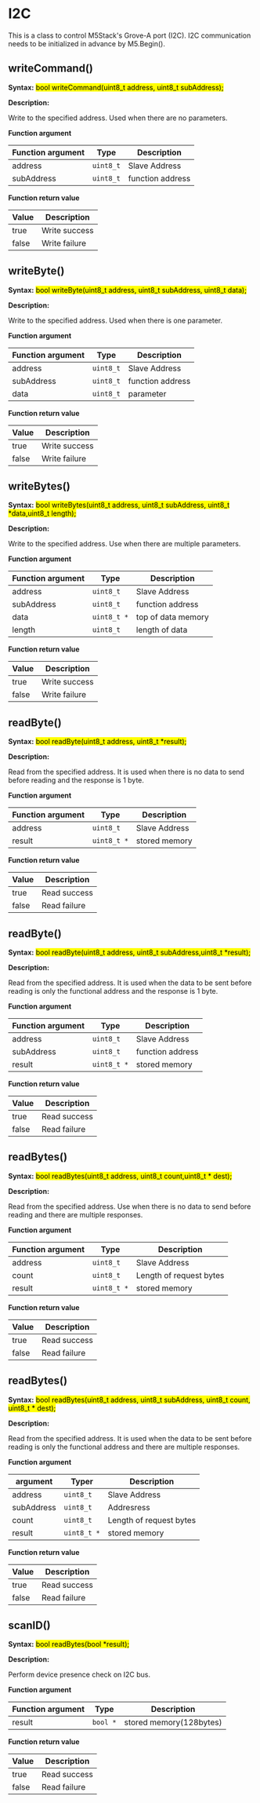 # I2C

This is a class to control M5Stack's Grove-A port (I2C).
I2C communication needs to be initialized in advance by M5.Begin().

## writeCommand()

**Syntax:**
<mark>bool writeCommand(uint8_t address, uint8_t subAddress);</mark>

**Description:**

Write to the specified address.
Used when there are no parameters.

**Function argument**

| Function argument |Type |Description |
| --- | --- | --- |
| address | <code>uint8_t</code> |Slave Address |
| subAddress | <code>uint8_t</code> |function address |

**Function return value**

| Value |Description |
| --- | --- |
|true|Write success|
|false|Write failure|


## writeByte()

**Syntax:**
<mark>bool writeByte(uint8_t address, uint8_t subAddress, uint8_t data);</mark>

**Description:**

Write to the specified address.
Used when there is one parameter.

**Function argument**

| Function argument |Type |Description |
| --- | --- | --- |
| address | <code>uint8_t</code> |Slave Address |
| subAddress | <code>uint8_t</code> |function address |
| data | <code>uint8_t</code> |parameter |

**Function return value**

| Value |Description |
| --- | --- |
|true|Write success|
|false|Write failure|



## writeBytes()

**Syntax:**
<mark> bool writeBytes(uint8_t address, uint8_t subAddress, uint8_t *data,uint8_t length);</mark>

**Description:**

Write to the specified address.
Use when there are multiple parameters.

**Function argument**

| Function argument |Type |Description |
| --- | --- | --- |
| address | <code>uint8_t</code> |Slave Address |
| subAddress | <code>uint8_t</code> |function address |
| data | <code>uint8_t *</code> | top of data memory |
| length | <code>uint8_t</code> | length of data |

**Function return value**

| Value |Description |
| --- | --- |
|true|Write success|
|false|Write failure|


## readByte()

**Syntax:**
<mark> bool readByte(uint8_t address, uint8_t *result);</mark>

**Description:**

Read from the specified address.
It is used when there is no data to send before reading and the response is 1 byte.

**Function argument**

| Function argument |Type |Description |
| --- | --- | --- |
| address | <code>uint8_t</code> |Slave Address |
| result | <code>uint8_t *</code> | stored memory |

**Function return value**

| Value |Description |
| --- | --- |
|true|Read success|
|false|Read failure|


## readByte()

**Syntax:**
<mark>bool readByte(uint8_t address, uint8_t subAddress,uint8_t *result);</mark>

**Description:**

Read from the specified address.
It is used when the data to be sent before reading is only the functional address and the response is 1 byte.

**Function argument**

| Function argument |Type |Description |
| --- | --- | --- |
| address | <code>uint8_t</code> |Slave Address |
| subAddress | <code>uint8_t</code> |function address |
| result | <code>uint8_t *</code> |stored memory|

**Function return value**

| Value |Description |
| --- | --- |
|true|Read success|
|false|Read failure|


## readBytes()

**Syntax:**
<mark>bool readBytes(uint8_t address, uint8_t count,uint8_t * dest);</mark>

**Description:**

Read from the specified address.
Use when there is no data to send before reading and there are multiple responses.

**Function argument**

| Function argument |Type |Description |
| --- | --- | --- |
| address | <code>uint8_t</code> |Slave Address |
| count | <code>uint8_t</code> | Length of request bytes |
| result | <code>uint8_t *</code> |stored memory|

**Function return value**

| Value |Description |
| --- | --- |
|true|Read success|
|false|Read failure|

## readBytes()

**Syntax:**
<mark>bool readBytes(uint8_t address, uint8_t subAddress, uint8_t count, uint8_t * dest);</mark>

**Description:**

Read from the specified address.
It is used when the data to be sent before reading is only the functional address and there are multiple responses.

**Function argument**

| argument |Typer |Description |
| --- | --- | --- |
| address | <code>uint8_t</code> |Slave Address |
| subAddress | <code>uint8_t</code> |Addresress |
| count | <code>uint8_t</code> | Length of request bytes |
| result | <code>uint8_t *</code> |stored memory|


**Function return value**

| Value |Description |
| --- | --- |
|true|Read success|
|false|Read failure|


## scanID()

**Syntax:**
<mark>bool readBytes(bool *result);</mark>

**Description:**

Perform device presence check on I2C bus.

**Function argument**

| Function argument |Type |Description |
| --- | --- | --- |
| result | <code>bool *</code> |stored memory(128bytes) |

**Function return value**

| Value |Description |
| --- | --- |
|true|Read success|
|false|Read failure|


